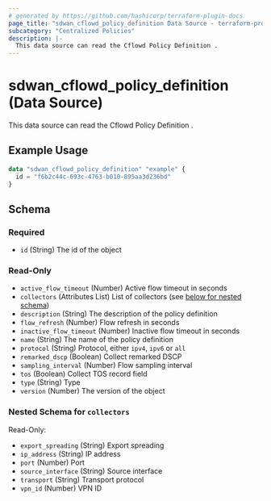 ```yaml
---
# generated by https://github.com/hashicorp/terraform-plugin-docs
page_title: "sdwan_cflowd_policy_definition Data Source - terraform-provider-sdwan"
subcategory: "Centralized Policies"
description: |-
  This data source can read the Cflowd Policy Definition .
---
```


# sdwan_cflowd_policy_definition (Data Source)

This data source can read the Cflowd Policy Definition .

## Example Usage

```terraform
data "sdwan_cflowd_policy_definition" "example" {
  id = "f6b2c44c-693c-4763-b010-895aa3d236bd"
}
```

<!-- schema generated by tfplugindocs -->
## Schema

### Required

- `id` (String) The id of the object

### Read-Only

- `active_flow_timeout` (Number) Active flow timeout in seconds
- `collectors` (Attributes List) List of collectors (see [below for nested schema](#nestedatt--collectors))
- `description` (String) The description of the policy definition
- `flow_refresh` (Number) Flow refresh in seconds
- `inactive_flow_timeout` (Number) Inactive flow timeout in seconds
- `name` (String) The name of the policy definition
- `protocol` (String) Protocol, either `ipv4`, `ipv6` or `all`
- `remarked_dscp` (Boolean) Collect remarked DSCP
- `sampling_interval` (Number) Flow sampling interval
- `tos` (Boolean) Collect TOS record field
- `type` (String) Type
- `version` (Number) The version of the object

<a id="nestedatt--collectors"></a>
### Nested Schema for `collectors`

Read-Only:

- `export_spreading` (String) Export spreading
- `ip_address` (String) IP address
- `port` (Number) Port
- `source_interface` (String) Source interface
- `transport` (String) Transport protocol
- `vpn_id` (Number) VPN ID

